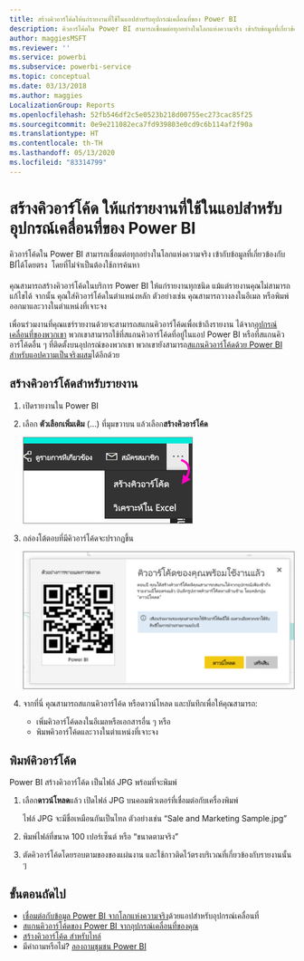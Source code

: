 ```yaml
---
title: สร้างคิวอาร์โค้ดให้แก่รายงานที่ใช้ในแอปสำหรับอุปกรณ์เคลื่อนที่ของ Power BI
description: คิวอาร์โค้ดใน Power BI สามารถเชื่อมต่อทุกอย่างในโลกแห่งความจริง เข้ากับข้อมูลที่เกี่ยวข้องกับ BI ในแอป Power BI สำหรับอุปกรณ์เคลื่อนที่ได้โดยตรง โดยที่ไม่จำเป็นต้องใช้การค้นหา
author: maggiesMSFT
ms.reviewer: ''
ms.service: powerbi
ms.subservice: powerbi-service
ms.topic: conceptual
ms.date: 03/13/2018
ms.author: maggies
LocalizationGroup: Reports
ms.openlocfilehash: 52fb546df2c5e0523b218d00755ec273cac85f25
ms.sourcegitcommit: 0e9e211082eca7fd939803e0cd9c6b114af2f90a
ms.translationtype: HT
ms.contentlocale: th-TH
ms.lasthandoff: 05/13/2020
ms.locfileid: "83314799"
---
```

# <a name="create-a-qr-code-for-a-report-in-power-bi-to-use-in-the-mobile-apps"></a>สร้างคิวอาร์โค้ด ให้แก่รายงานที่ใช้ในแอปสำหรับอุปกรณ์เคลื่อนที่ของ Power BI
คิวอาร์โค้ดใน Power BI สามารถเชื่อมต่อทุกอย่างในโลกแห่งความจริง เข้ากับข้อมูลที่เกี่ยวข้องกับ BI่ได้โดยตรง &#151; โดยที่ไม่จำเป็นต้องใช้การค้นหา

คุณสามารถสร้างคิวอาร์โค้ดในบริการ Power BI ให้แก่รายงานทุกชนิด แม้แต่รายงานคุณไม่สามารถแก้ไขได้ จากนั้น คุณใส่คิวอาร์โค้ดในตำแหน่งหลัก ตัวอย่างเช่น คุณสามารถวางลงในอีเมล หรือพิมพ์ออกมาและวางในตำแหน่งที่เจาะจง 

เพื่อนร่วมงานที่คุณแชร์รายงานด้วยจะสามารถสแกนคิวอาร์โค้ดเพื่อเข้าถึงรายงาน ได้จาก[อุปกรณ์เคลื่อนที่ของพวกเขา](../consumer/mobile/mobile-apps-qr-code.md) พวกเขาสามารถใช้ที่สแกนคิวอาร์โค้ดที่อยู่ในแอป Power BI หรือที่สแกนคิวอาร์โค้ดอื่น ๆ ที่ติดตั้งบนอุปกรณ์ของพวกเขา พวกเขายังสามารถ[สแกนคิวอาร์โค้ดด้วย Power BI สำหรับแอปความเป็นจริงผสม](../consumer/mobile/mobile-mixed-reality-app.md#scan-a-report-qr-code-in-holographic-view)ได้อีกด้วย

## <a name="create-a-qr-code-for-a-report"></a>สร้างคิวอาร์โค้ดสำหรับรายงาน
1. เปิดรายงานใน Power BI
2. เลือก **ตัวเลือกเพิ่มเติม** (...) ที่มุมขวาบน แล้วเลือก**สร้างคิวอาร์โค้ด** 
   
    ![](media/service-create-qr-code-for-report/power-bi-create-qr-code-report.png)
3. กล่องโต้ตอบที่มีคิวอาร์โค้ดจะปรากฏขึ้น 
   
    ![](media/service-create-qr-code-for-report/powerbi_report_qrcode.png)
4. จากที่นี่ คุณสามารถสแกนคิวอาร์โค้ด หรือดาวน์โหลด และบันทึกเพื่อให้คุณสามารถ: 
   
   * เพิ่มคิวอาร์โค้ดลงในอีเมลหรือเอกสารอื่น ๆ หรือ 
   * พิมพคิวอาร์โค้ดและวางในตำแหน่งที่เจาะจง 

## <a name="print-the-qr-code"></a>พิมพ์คิวอาร์โค้ด
Power BI สร้างคิวอาร์โค้ด เป็นไฟล์ JPG พร้อมที่จะพิมพ์ 

1. เลือก**ดาวน์โหลด**แล้ว เปิดไฟล์ JPG บนคอมพิวเตอร์ที่เชื่อมต่อกับเครื่องพิมพ์  
   
   ไฟล์ JPG จะมีชื่อเหมือนกันเป็นไทล ตัวอย่างเช่น “Sale and Marketing Sample.jpg”
   
1. พิมพ์ไฟล์ที่ขนาด 100 เปอร์เซ็นต์ หรือ “ขนาดตามจริง”  
2. ตัดคิวอาร์โค้ดโดยรอบตามของของแผ่นงาน และใช้กาวติดไว้ตรงบริเวณที่เกี่ยวข้องกับรายงานนั้น ๆ 

## <a name="next-steps"></a>ขั้นตอนถัดไป
* [เชื่อมต่อกับข้อมูล Power BI จากโลกแห่งความจริง](../consumer/mobile/mobile-apps-data-in-real-world-context.md)ด้วยแอปสำหรับอุปกรณ์เคลื่อนที่
* [สแกนคิวอาร์โค้ดของ Power BI จากอุปกรณ์เคลื่อนที่ของคุณ](../consumer/mobile/mobile-apps-qr-code.md)
* [สร้างคิวอาร์โค้ด สำหรับไทล์](service-create-qr-code-for-tile.md)
* มีคำถามหรือไม่? [ลองถามชุมชน Power BI](https://community.powerbi.com/)
